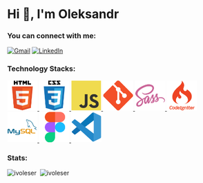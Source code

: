 # Hi 👋, I'm Oleksandr

### You can connect with me:
[![Gmail](https://img.shields.io/badge/Gmail-D14836?style=for-the-badge&logo=gmail&logoColor=white)](mailto:ivanishenko.alexander@gmail.com)
[![LinkedIn](https://img.shields.io/badge/LinkedIn-0077B5?style=for-the-badge&logo=linkedin&logoColor=white)](https://www.linkedin.com/in/oleksandr-ivanishenko-694163155/)


### Technology Stacks: 
<a href="https://www.w3.org/html/" target="_blank"> 
  <img src="https://raw.githubusercontent.com/devicons/devicon/master/icons/html5/html5-original-wordmark.svg" alt="html5" width="70" height="70"/> 
</a> 
<a href="https://www.w3schools.com/css/" target="_blank"> 
  <img src="https://raw.githubusercontent.com/devicons/devicon/master/icons/css3/css3-original-wordmark.svg" alt="css3" width="70" height="70"/> 
</a>
<a href="https://developer.mozilla.org/en-US/docs/Web/JavaScript" target="_blank"> 
  <img src="https://raw.githubusercontent.com/devicons/devicon/master/icons/javascript/javascript-original.svg" alt="javascript" width="70" height="70"/> 
</a>
<a href="https://git-scm.com/" target="_blank"> 
  <img src="https://raw.githubusercontent.com/devicons/devicon/master/icons/git/git-original.svg" alt="git" width="70" height="70"/> 
</a> 
<a href="https://sass-lang.com" target="_blank"> 
  <img src="https://raw.githubusercontent.com/devicons/devicon/master/icons/sass/sass-original.svg" alt="sass" width="70" height="70"/> 
</a>
<a href="https://codeigniter.com" target="_blank"> 
  <img src="https://raw.githubusercontent.com/devicons/devicon/master/icons/codeigniter/codeigniter-plain-wordmark.svg" alt="codeigniter" width="70" height="70"/> 
</a>
<a href="https://www.mysql.com" target="_blank"> 
  <img src="https://raw.githubusercontent.com/devicons/devicon/master/icons/mysql/mysql-original-wordmark.svg" alt="mysql" width="70" height="70"/> 
</a>
<a href="https://www.figma.com" target="_blank"> 
  <img src="https://raw.githubusercontent.com/devicons/devicon/master/icons/figma/figma-original.svg" alt="figma" width="70" height="70"/> 
</a> 
<a href="https://code.visualstudio.com" target="_blank"> 
  <img src="https://raw.githubusercontent.com/devicons/devicon/master/icons/vscode/vscode-original.svg" alt="vscode" width="70" height="70"/> 
</a> 

### Stats:
<p><img src="https://github-readme-stats.vercel.app/api?username=ivoleser&show_icons=true&theme=react&count_private=true" alt="ivoleser" height="175" />&nbsp;
   <img src="https://github-readme-stats.vercel.app/api/top-langs/?username=ivoleser&layout=compact&theme=react" alt="ivoleser" height="175" />
</p> 

<!--
**ivoleser/ivoleser** is a ✨ _special_ ✨ repository because its `README.md` (this file) appears on your GitHub profile.

Here are some ideas to get you started:

- 🔭 I’m currently working on ...
- 🌱 I’m currently learning ...
- 👯 I’m looking to collaborate on ...
- 🤔 I’m looking for help with ...
- 💬 Ask me about ...
- 📫 How to reach me: ...
- 😄 Pronouns: ...
- ⚡ Fun fact: ...
-->
